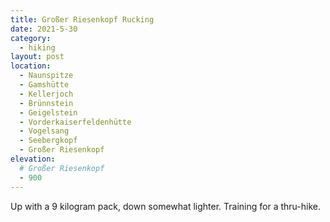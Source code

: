 ```yaml
---
title: Großer Riesenkopf Rucking
date: 2021-5-30
category:
  - hiking
layout: post
location:
  - Naunspitze
  - Gamshütte
  - Kellerjoch
  - Brünnstein
  - Geigelstein
  - Vorderkaiserfeldenhütte
  - Vogelsang
  - Seebergkopf
  - Großer Riesenkopf
elevation:
  # Großer Riesenkopf
  - 900
---
```


Up with a 9 kilogram pack, down somewhat lighter. Training for a thru-hike.
